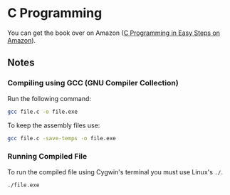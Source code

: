 # C Programming
You can get the book over on Amazon ([C Programming in Easy Steps on Amazon](http://amzn.to/2bOTEDM)).

## Notes
### Compiling using GCC (GNU Compiler Collection)

Run the following command:

```bash
gcc file.c -o file.exe
```

To keep the assembly files use:

```bash
gcc file.c -save-temps -o file.exe
```

### Running Compiled File

To run the compiled file using Cygwin's terminal you must use Linux's `./`.

```bash
./file.exe
```

